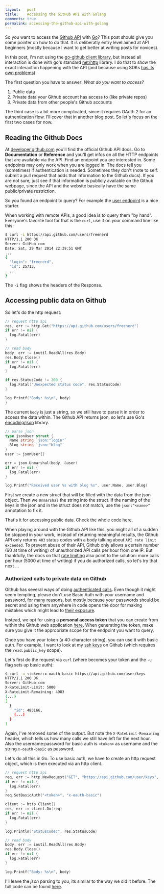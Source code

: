 ```yaml
---
layout:   post
title:    Accessing the GitHub API with Golang
comments: true
permalink: accessing-the-github-api-with-golang
---
```


So you want to access the [Github API](http://developer.github.com]) with [Go](http://golang.org)? This post should give you some pointer on how to do that. It is deliberatly entry level aimed at API beginners (mostly because I want to get better at writing posts for novices).

In this post, I'm not using the [go-github client library](https://github.com/google/go-github/), but instead all interaction is done with go's standard [net/http](http://golang.org/pkg/net/http/) library. I do that to show the exact interaction happening with the API (and because using SDKs [has its own problems](http://blog.programmableweb.com/2013/11/25/runscopes-sheehan-sdks-add-unnecessary-layers-of-abstraction/)).

The first question you have to answer: _What do you want to access?_

  1. Public data
  1. Private data your Github account has access to (like private repos)
  1. Private data from other people's Github accounts

The third case is a bit more complicated, since it requires OAuth 2 for an  authentication flow. I'll cover that in another blog post. So let's focus on the first two cases for now.

## Reading the Github Docs

At [developer.github.com](http://developer.github.com) you'll find the official Github API docs. Go to __Documentation__ or __Reference__ and you'll get infos on all the HTTP endpoints that are available via the API. Find an endpoint you are interested in. Some endpoints may only work when you are logged in. The docs tell you (sometimes) if authentication is needed. Sometimes they don't (note to self: submit a pull request that adds that information to the Github docs). If you are not sure, just see if that information is publicly available on the Github webpage, since the API and the website basically have the same public/private restriction.

So you found an endpoint to query? For example the [user endpoint](http://developer.github.com/v3/users/#get-a-single-user) is a nice starter.

When working with remote APIs, a good idea is to query them "by hand". Everyone's favorite tool for that is the `curl`, use it on your command line like this:

```bash
$ curl -i https://api.github.com/users/freenerd
HTTP/1.1 200 OK
Server: GitHub.com
Date: Sat, 29 Mar 2014 22:39:51 GMT
...
{
  "login": "freenerd",
  "id": 25713,
  ...
}
```

The `-i` flag shows the headers of the Response.

## Accessing public data on Github

So let's do the http request:

```go
// request http api
res, err := http.Get("https://api.github.com/users/freenerd")
if err != nil {
  log.Fatal(err)
}

// read body
body, err := ioutil.ReadAll(res.Body)
res.Body.Close()
if err != nil {
  log.Fatal(err)
}

if res.StatusCode != 200 {
  log.Fatal("Unexpected status code", res.StatusCode)
}

log.Printf("Body: %s\n", body)
}
```

The current `body` is just a string, so we still have to parse it in order to access the data within. The Github API returns json, so let's use Go's [encoding/json](http://golang.org/pkg/encoding/json/) library.

```go
// parse json
type jsonUser struct {
  Name string `json:"login"`
  Blog string `json:"blog"`
}
user := jsonUser{}

err = json.Unmarshal(body, &user)
if err != nil {
  log.Fatal(err)
}

log.Printf("Received user %s with blog %s", user.Name, user.Blog)
```

First we create a new struct that will be filled with the data from the json object. Then we `Unmarshal` the string into the struct. If the naming of the keys in the json and in the struct does not match, use the `json:"<name>"` annotation to fix it.

That's it for accessing public data. Check the whole code [here](http://play.golang.org/p/Ksa2e3es39).

When playing around with the Github API like this, you might all of a sudden be stopped in your work, instead of returning meaningful results, the Github API only returns `403` status codes with a body talking about `API rate limit exceeded`. To prevent abuse of their API, Github only allows a certain number (60 at time of writing) of unauthorized API calls per hour from one IP. But thankfully, the docs on that [rate limiting](http://developer.github.com/v3/#rate-limiting) also point to the solution: more calls per hour (5000 at time of writing) if you do authorized calls, so let's try that next ...

### Authorized calls to private data on Github

Github has several ways of doing [authenticated calls](http://developer.github.com/v3/#authentication). Even though it might seem tempting, please don't use Basic Auth with your username and password, for [many](http://adrianotto.com/2013/02/why-http-basic-auth-is-bad/) [reasons](http://swaggadocio.com/post/48223179207/why-the-hell-does-your-api-still-use-http-basic-auth), but mostly because your passwords should be secret and using them anywhere in code opens the door for making mistakes which might lead to [their exposure](https://github.com/pjlowry/Github-Client/issues/1).

Instead, we opt for using a __personal access token__ that you can create from within the Github web application [here](https://github.com/settings/applications). When generating the token, make sure you give it the appropriate scope for the endpoint you want to query.

Once you have your token (a 40-character string), you can use it with basic auth. For example, I want to look at my [ssh keys](http://developer.github.com/v3/users/keys/#list-your-public-keys) on Github (which requires the `read:public_key` scope).

Let's first do the request via `curl` (where <token> becomes your token and the `-u` flag sets up basic auth):

```bash
$ curl -u <token>:x-oauth-basic https://api.github.com/user/keys
HTTP/1.1 200 OK
Server: GitHub.com
X-RateLimit-Limit: 5000
X-RateLimit-Remaining: 4983
(...)
[
  {
    "id": 483166,
    (...)
  }
]
```

Again, I've removed some of the output. But note the `X-RateLimit-Remaining` header, which tells us how many calls we still have left for the next hour. Also the username:password for basic auth is `<token>` as username and the string `x-oauth-basic` as password.

Let's do all this in Go. To use basic auth, we have to create an http request object, which is then executed via an http client.

```go
// request http api
req, err := http.NewRequest("GET", "https://api.github.com/user/keys", nil)
if err != nil {
  log.Fatal(err)
}
req.SetBasicAuth("<token>", "x-oauth-basic")

client := http.Client{}
res, err := client.Do(req)
if err != nil {
  log.Fatal(err)
}

log.Println("StatusCode:", res.StatusCode)

// read body
body, err := ioutil.ReadAll(res.Body)
res.Body.Close()
if err != nil {
  log.Fatal(err)
}

log.Printf("Body: %s\n", body)
```

I'll leave the _json_ parsing to you, its similar to the way we did it before. The full code can be found [here](http://play.golang.org/p/8fgeVOUkry).
